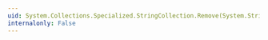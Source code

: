 ```yaml
---
uid: System.Collections.Specialized.StringCollection.Remove(System.String)
internalonly: False
---
```

